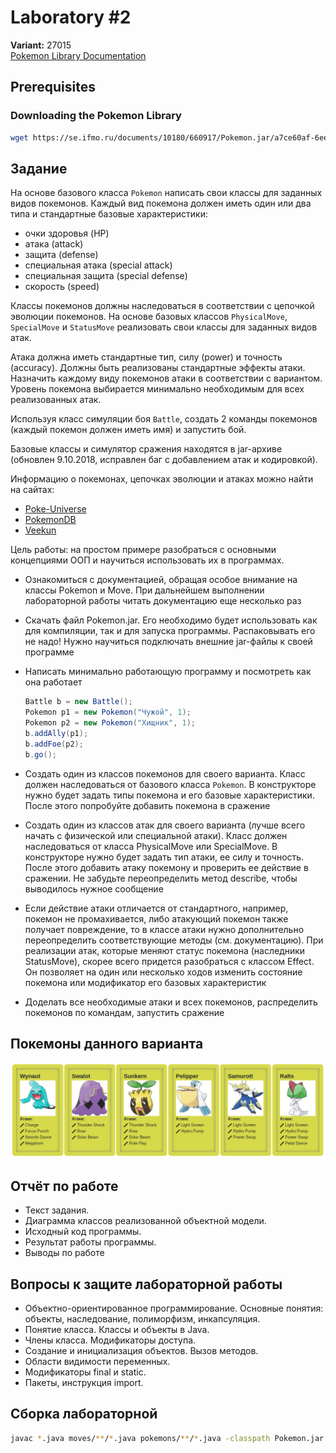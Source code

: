 # Laboratory #2

**Variant:** 27015  
[Pokemon Library Documentation](https://se.ifmo.ru/~tony/doc/)

## Prerequisites

### Downloading the Pokemon Library

```bash
wget https://se.ifmo.ru/documents/10180/660917/Pokemon.jar/a7ce60af-6ee6-47d0-a95e-e5ed9a697bd2
```

## Задание

На основе базового класса `Pokemon` написать свои классы для заданных видов покемонов. Каждый вид покемона должен иметь один или два типа и стандартные базовые характеристики:

- очки здоровья (HP)
- атака (attack)
- защита (defense)
- специальная атака (special attack)
- специальная защита (special defense)
- скорость (speed)

Классы покемонов должны наследоваться в соответствии с цепочкой эволюции покемонов. На основе базовых классов `PhysicalMove`, `SpecialMove` и `StatusMove` реализовать свои классы для заданных видов атак.

Атака должна иметь стандартные тип, силу (power) и точность (accuracy). Должны быть реализованы стандартные эффекты атаки. Назначить каждому виду покемонов атаки в соответствии с вариантом. Уровень покемона выбирается минимально необходимым для всех реализованных атак.

Используя класс симуляции боя `Battle`, создать 2 команды покемонов (каждый покемон должен иметь имя) и запустить бой.

Базовые классы и симулятор сражения находятся в jar-архиве (обновлен 9.10.2018, исправлен баг с добавлением атак и кодировкой).

Информацию о покемонах, цепочках эволюции и атаках можно найти на сайтах:

- [Poke-Universe](http://poke-universe.ru)
- [PokemonDB](http://pokemondb.net)
- [Veekun](http://veekun.com/dex/pokemon)

Цель работы: на простом примере разобраться с основными концепциями ООП и научиться использовать их в программах.

- Ознакомиться с документацией, обращая особое внимание на классы Pokemon и Move. При дальнейшем выполнении лабораторной работы читать документацию еще несколько раз
- Скачать файл Pokemon.jar. Его необходимо будет использовать как для компиляции, так и для запуска программы. Распаковывать его не надо! Нужно научиться подключать внешние jar-файлы к своей программе
- Написать минимально работающую программу и посмотреть как она работает

    ```java
    Battle b = new Battle();
    Pokemon p1 = new Pokemon("Чужой", 1);
    Pokemon p2 = new Pokemon("Хищник", 1);
    b.addAlly(p1);
    b.addFoe(p2);
    b.go();
    ```

- Создать один из классов покемонов для своего варианта. Класс должен наследоваться от базового класса `Pokemon`. В конструкторе нужно будет задать типы покемона и его базовые характеристики. После этого попробуйте добавить покемона в сражение
- Создать один из классов атак для своего варианта (лучше всего начать с физической или специальной атаки). Класс должен наследоваться от класса PhysicalMove или SpecialMove. В конструкторе нужно будет задать тип атаки, ее силу и точность. После этого добавить атаку покемону и проверить ее действие в сражении. Не забудьте переопределить метод describe, чтобы выводилось нужное сообщение
- Если действие атаки отличается от стандартного, например, покемон не промахивается, либо атакующий покемон также получает повреждение, то в классе атаки нужно дополнительно переопределить соответствующие методы (см. документацию). При реализации атак, которые меняют статус покемона (наследники StatusMove), скорее всего придется разобраться с классом Effect. Он позволяет на один или несколько ходов изменить состояние покемона или модификатор его базовых характеристик
- Доделать все необходимые атаки и всех покемонов, распределить покемонов по командам, запустить сражение

## Покемоны данного варианта

![Список покемонов](pokemon-list.png)

## Отчёт по работе

- Текст задания.
- Диаграмма классов реализованной объектной модели.
- Исходный код программы.
- Результат работы программы.
- Выводы по работе

## Вопросы к защите лабораторной работы

- Объектно-ориентированное программирование. Основные понятия: объекты, наследование, полиморфизм, инкапсуляция.
- Понятие класса. Классы и объекты в Java.
- Члены класса. Модификаторы доступа.
- Создание и инициализация объектов. Вызов методов.
- Области видимости переменных.
- Модификаторы final и static.
- Пакеты, инструкция import.

## Сборка лабораторной

```bash
javac *.java moves/**/*.java pokemons/**/*.java -classpath Pokemon.jar && jar cfm Lab2.jar MANIFEST.MF *.class moves/ pokemons/ Pokemon.jar && java -jar Lab2.jar
```
